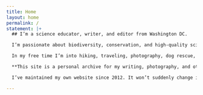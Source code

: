 ```yaml
---
title: Home
layout: home
permalink: /
statement: |+
  ## I’m a science educator, writer, and editor from Washington DC.

  I’m passionate about biodiversity, conservation, and high-quality science education. My work is at the overlap of an interdisciplinary Venn diagram that includes science, writing and editing, education, research, policy, schools, museums, and educational product development and media production.

  In my free time I’m into hiking, traveling, photography, dog rescue, live music, and keeping up with the latest popular science books, podcasts, documentaries, and web series.

  **This site is a personal archive for my writing, photography, and other projects.**

  I’ve maintained my own website since 2012. It won’t suddenly change its rules, lose my content, or go out of business. If you’re interested, you can read more about the indie web movement. 

---
```

